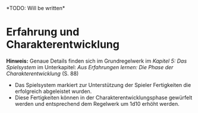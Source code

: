 <!--- This file is auto generated from module/manual/de/experience.md -->*TODO: Will be written*

# Erfahrung und Charakterentwicklung

**Hinweis:** Genaue Details finden sich im Grundregelwerk im *Kapitel 5: Das Spielsystem* im Unterkapitel: *Aus Erfahrungen lernen: Die Phase der Charakterentwicklung* (S. 88)

- Das Spielsystem markiert zur Unterstützung der Spieler Fertigkeiten die erfolgreich abgeleistet wurden.
- Diese Fertigkeiten können in der Charakterentwicklungsphase gewürfelt werden und entsprechend dem Regelwerk um 1d10 erhöht werden.
